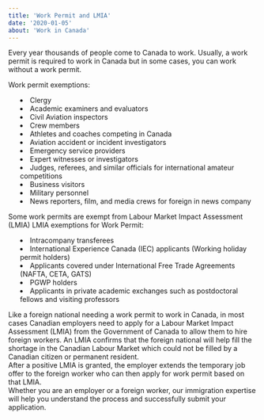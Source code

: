 ```yaml
---
title: 'Work Permit and LMIA'
date: '2020-01-05'
about: 'Work in Canada'
---
```


Every year thousands of people come to Canada to work. Usually, a work permit is required to work in Canada but in some cases, you can work without a work permit.

Work permit exemptions:
<ul style="list-style-type: disc; list-style-position: inside;">
<li> Clergy</li>
<li> Academic examiners and evaluators</li>
<li> Civil Aviation inspectors</li>
<li> Crew members</li>
<li> Athletes and coaches competing in Canada</li>
<li> Aviation accident or incident investigators</li>
<li> Emergency service providers</li>
<li> Expert witnesses or investigators</li>
<li> Judges, referees, and similar officials for international amateur competitions</li>
<li> Business visitors</li>
<li> Military personnel</li>
<li> News reporters, film, and media crews for foreign in news company</li>
</ul>

Some work permits are exempt from Labour Market Impact Assessment (LMIA)
LMIA exemptions for Work Permit:
<ul style="list-style-type: disc; list-style-position: inside;">
<li> Intracompany transferees</li>
<li> International Experience Canada (IEC) applicants (Working holiday permit holders)</li>
<li> Applicants covered under International Free Trade Agreements (NAFTA, CETA, GATS)</li>
<li> PGWP holders</li>
<li> Applicants in private academic exchanges such as postdoctoral fellows and visiting professors</li>
</ul>

Like a foreign national needing a work permit to work in Canada, in most cases Canadian employers need to apply for a Labour Market Impact Assessment (LMIA) from the Government of Canada to allow them to hire foreign workers. An LMIA confirms that the foreign national will help fill the shortage in the Canadian Labour Market which could not be filled by a Canadian citizen or permanent resident.
<br/>
After a positive LMIA is granted, the employer extends the temporary job offer to the foreign worker who can then apply for work permit based on that LMIA.
<br/>
Whether you are an employer or a foreign worker, our immigration expertise will help you understand the process and successfully submit your application.
